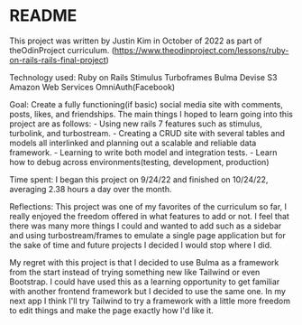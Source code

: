 # README

This project was written by Justin Kim in October of 2022 as part of theOdinProject curriculum. (https://www.theodinproject.com/lessons/ruby-on-rails-rails-final-project) 

Technology used:
  Ruby on Rails
  Stimulus
  Turboframes
  Bulma
  Devise
  S3 Amazon Web Services
  OmniAuth(Facebook)

Goal:
  Create a fully functioning(if basic) social media site with comments, posts, likes, and friendships.  The main things I hoped to learn going into this project are as follows:
    - Using new rails 7 features such as stimulus, turbolink, and turbostream.
    - Creating a CRUD site with several tables and models all interlinked and planning out a scalable and reliable data framework.
    - Learning to write both model and integration tests.
    - Learn how to debug across environments(testing, development, production)

Time spent:
  I began this project on 9/24/22 and finished on 10/24/22, averaging 2.38 hours a day over the month.

Reflections:
  This project was one of my favorites of the curriculum so far, I really enjoyed the freedom offered in what features to add or not.  I feel that there was many more things I could and wanted to add such as a sidebar and using turbostream/frames to emulate a single page application but for the sake of time and future projects I decided I would stop where I did.  

  My regret with this project is that I decided to use Bulma as a framework from the start instead of trying something new like Tailwind or even Bootstrap.  I could have used this as a learning opportunity to get familiar with another frontend framework but I decided to use the same one.  In my next app I think I'll try Tailwind to try a framework with a little more freedom to edit things and make the page exactly how I'd like it.  

  